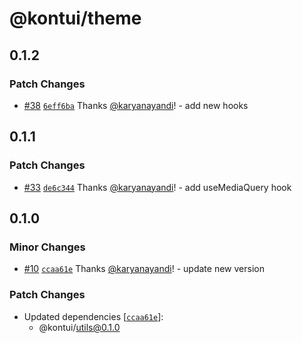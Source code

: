 # @kontui/theme

## 0.1.2

### Patch Changes

- [#38](https://github.com/dafundacom/kontui/pull/38)
  [`6eff6ba`](https://github.com/dafundacom/kontui/commit/6eff6ba200469dbb11a89e2c7f0a1837e0475021)
  Thanks [@karyanayandi](https://github.com/karyanayandi)! - add new hooks

## 0.1.1

### Patch Changes

- [#33](https://github.com/dafundacom/kontui/pull/33)
  [`de6c344`](https://github.com/dafundacom/kontui/commit/de6c3449384db9cae134acec0dce16c314702ca4)
  Thanks [@karyanayandi](https://github.com/karyanayandi)! - add useMediaQuery
  hook

## 0.1.0

### Minor Changes

- [#10](https://github.com/dafundacom/kontui/pull/10)
  [`ccaa61e`](https://github.com/dafundacom/kontui/commit/ccaa61e0ddb3dcf679d0a21d1c40e3464402a8fe)
  Thanks [@karyanayandi](https://github.com/karyanayandi)! - update new version

### Patch Changes

- Updated dependencies
  [[`ccaa61e`](https://github.com/dafundacom/kontui/commit/ccaa61e0ddb3dcf679d0a21d1c40e3464402a8fe)]:
  - @kontui/utils@0.1.0
